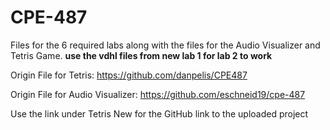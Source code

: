 # CPE-487

Files for the 6 required labs along with the files for the Audio Visualizer and Tetris Game. **use the vdhl files from new lab 1 for lab 2 to work**

Origin File for Tetris: https://github.com/danpelis/CPE487

Origin File for Audio Visualizer: https://github.com/eschneid19/cpe-487

Use the link under Tetris New for the GitHub link to the uploaded project
